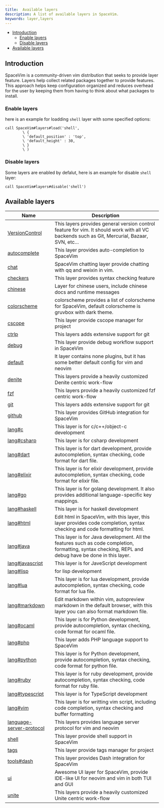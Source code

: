 ```yaml
---
title:  Available layers
description: A list of available layers in SpaceVim.
keywords: layer,layers
---
```


<!-- vim-markdown-toc GFM -->

- [Introduction](#introduction)
  - [Enable layers](#enable-layers)
  - [Disable layers](#disable-layers)
- [Available layers](#available-layers)

<!-- vim-markdown-toc -->

## Introduction

SpaceVim is a community-driven vim distribution that seeks to provide layer feature.
Layers help collect related packages together to provide features.
This approach helps keep configuration organized and reduces overhead for the user by
keeping them from having to think about what packages to install.

### Enable layers

here is an example for loadding `shell` layer with some specified options:

```vim
call SpaceVim#layers#load('shell',
        \ {
        \ 'default_position' : 'top',
        \ 'default_height' : 30,
        \ }
        \ )
```

### Disable layers

Some layers are enabled by defalut, here is an example for disable `shell` layer:

```vim
call SpaceVim#layers#disable('shell')
```

<!-- SpaceVim layer list start -->

## Available layers

| Name                                                                              | Description                                                                                                                                           |
| --------------------------------------------------------------------------------- | ----------------------------------------------------------------------------------------------------------------------------------------------------- |
| [VersionControl](https://spacevim.org/layers/VersionControl/)                     | This layers provides general version control feature for vim. It should work with all VC backends such as Git, Mercurial, Bazaar, SVN, etc…           |
| [autocomplete](https://spacevim.org/layers/autocomplete/)                         | This layer provides auto-completion to SpaceVim                                                                                                       |
| [chat](https://spacevim.org/layers/chat/)                                         | SpaceVim chatting layer provide chatting with qq and weixin in vim.                                                                                   |
| [checkers](https://spacevim.org/layers/checkers/)                                 | This layer provides syntax checking feature                                                                                                           |
| [chinese](https://spacevim.org/layers/chinese/)                                   | Layer for chinese users, include chinese docs and runtime messages                                                                                    |
| [colorscheme](https://spacevim.org/layers/colorscheme/)                           | colorscheme provides a list of colorscheme for SpaceVim, default colorscheme is gruvbox with dark theme.                                              |
| [cscope](https://spacevim.org/layers/cscope/)                                     | This layer provide cscope manager for project                                                                                                         |
| [ctrlp](https://spacevim.org/layers/ctrlp/)                                       | This layers adds extensive support for git                                                                                                            |
| [debug](https://spacevim.org/layers/debug/)                                       | This layer provide debug workflow support in SpaceVim                                                                                                 |
| [default](https://spacevim.org/layers/default/)                                   | lt layer contains none plugins, but it has some better default config for vim and neovim                                                              |
| [denite](https://spacevim.org/layers/denite/)                                     | This layers provide a heavily customized Denite centric work-flow                                                                                     |
| [fzf](https://spacevim.org/layers/fzf/)                                           | This layers provide a heavily customized fzf centric work-flow                                                                                        |
| [git](https://spacevim.org/layers/git/)                                           | This layers adds extensive support for git                                                                                                            |
| [github](https://spacevim.org/layers/github/)                                     | This layer provides GitHub integration for SpaceVim                                                                                                   |
| [lang#c](https://spacevim.org/layers/lang/c/)                                     | This layer is for c/c++/object-c development                                                                                                          |
| [lang#csharp](https://spacevim.org/layers/lang/csharp/)                           | This layer is for csharp development                                                                                                                  |
| [lang#dart](https://spacevim.org/layers/lang/dart/)                               | This layer is for dart development, provide autocompletion, syntax checking, code format for dart file.                                               |
| [lang#elixir](https://spacevim.org/layers/lang/elixir/)                           | This layer is for elixir development, provide autocompletion, syntax checking, code format for elixir file.                                           |
| [lang#go](https://spacevim.org/layers/lang/go/)                                   | This layer is for golang development. It also provides additional language-specific key mappings.                                                     |
| [lang#haskell](https://spacevim.org/layers/lang/haskell/)                         | This layer is for haskell development                                                                                                                 |
| [lang#html](https://spacevim.org/layers/lang/html/)                               | Edit html in SpaceVim, with this layer, this layer provides code completion, syntax checking and code formatting for html.                            |
| [lang#java](https://spacevim.org/layers/lang/java/)                               | This layer is for Java development. All the features such as code completion, formatting, syntax checking, REPL and debug have be done in this layer. |
| [lang#javascript](https://spacevim.org/layers/lang/javascript/)                   | This layer is for JaveScript development                                                                                                              |
| [lang#lisp](https://spacevim.org/layers/lang/lisp/)                               | for lisp development                                                                                                                                  |
| [lang#lua](https://spacevim.org/layers/lang/lua/)                                 | This layer is for lua development, provide autocompletion, syntax checking, code format for lua file.                                                 |
| [lang#markdown](https://spacevim.org/layers/lang/markdown/)                       | Edit markdown within vim, autopreview markdown in the default browser, with this layer you can also format markdown file.                             |
| [lang#ocaml](https://spacevim.org/layers/lang/ocaml/)                             | This layer is for Python development, provide autocompletion, syntax checking, code format for ocaml file.                                            |
| [lang#php](https://spacevim.org/layers/lang/php/)                                 | This layer adds PHP language support to SpaceVim                                                                                                      |
| [lang#python](https://spacevim.org/layers/lang/python/)                           | This layer is for Python development, provide autocompletion, syntax checking, code format for python file.                                           |
| [lang#ruby](https://spacevim.org/layers/lang/ruby/)                               | This layer is for ruby development, provide autocompletion, syntax checking, code format for ruby file.                                               |
| [lang#typescript](https://spacevim.org/layers/lang/typescript/)                   | This layer is for TypeScript development                                                                                                              |
| [lang#vim](https://spacevim.org/layers/lang/vim/)                                 | This layer is for writting vim script, including code completion, syntax checking and buffer formatting                                               |
| [language-server-protocol](https://spacevim.org/layers/language-server-protocol/) | This layers provides language server protocol for vim and neovim                                                                                      |
| [shell](https://spacevim.org/layers/shell/)                                       | This layer provide shell support in SpaceVim                                                                                                          |
| [tags](https://spacevim.org/layers/tags/)                                         | This layer provide tags manager for project                                                                                                           |
| [tools#dash](https://spacevim.org/layers/tools/dash/)                             | This layer provides Dash integration for SpaceVim                                                                                                     |
| [ui](https://spacevim.org/layers/ui/)                                             | Awesome UI layer for SpaceVim, provide IDE-like UI for neovim and vim in both TUI and GUI                                                             |
| [unite](https://spacevim.org/layers/unite/)                                       | This layers provide a heavily customized Unite centric work-flow                                                                                      |

<!-- SpaceVim layer list end -->

<!-- vim:set nowrap: -->
